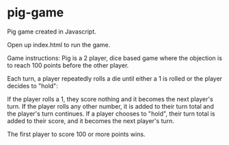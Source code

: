 # pig-game
Pig game created in Javascript.

Open up index.html to run the game.

Game instructions:
Pig is a 2 player, dice based game where the objection is to reach 100 points before the other player.

Each turn, a player repeatedly rolls a die until either a 1 is rolled or the player decides to "hold":

If the player rolls a 1, they score nothing and it becomes the next player's turn.
If the player rolls any other number, it is added to their turn total and the player's turn continues.
If a player chooses to "hold", their turn total is added to their score, and it becomes the next player's turn.

The first player to score 100 or more points wins.
